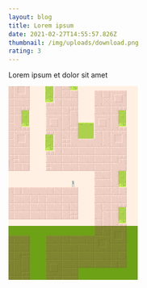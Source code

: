```yaml
---
layout: blog
title: Lorem ipsum
date: 2021-02-27T14:55:57.826Z
thumbnail: /img/uploads/download.png
rating: 3
---
```

Lorem ipsum et dolor sit amet

![](/img/uploads/download.png)